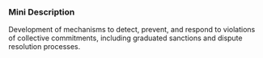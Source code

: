 ### Mini Description

Development of mechanisms to detect, prevent, and respond to violations of collective commitments, including graduated sanctions and dispute resolution processes.
